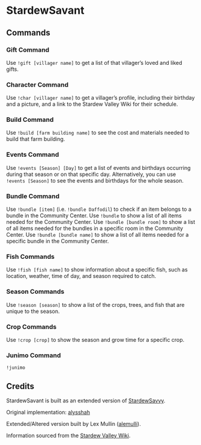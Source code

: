 # StardewSavant

<!-- StardewSavant is an extended version of StardewSavvy, a Stardew Valley Discord bot that helps you quickly access info while you play.
[Invite the bot to your server here](https://discord.com/oauth2/authorize?client_id=1189074338364792876&permissions=27648&scope=bot) -->

## Commands

### Gift Command

Use `!gift [villager name]` to get a list of that villager’s loved and liked gifts.

### Character Command

Use `!char [villager name]` to get a villager’s profile, including their birthday and a picture, and a link to the Stardew Valley Wiki for their schedule.

### Build Command

Use `!build [farm building name]` to see the cost and materials needed to build that farm building.

### Events Command

Use `!events [Season] [Day]` to get a list of events and birthdays occurring during that season or on that specific day.
Alternatively, you can use `!events [Season]` to see the events and birthdays for the whole season.

### Bundle Command

Use `!bundle [item]` (i.e. `!bundle Daffodil`) to check if an item belongs to a bundle in the Community Center.
Use `!bundle` to show a list of all items needed for the Community Center.
Use `!bundle [bundle room]` to show a list of all items needed for the bundles in a specific room in the Community Center.
Use `!bundle [bundle name]` to show a list of all items needed for a specific bundle in the Community Center.

### Fish Commands

Use `!fish [fish name]` to show information about a specific fish, such as location, weather, time of day, and season required to catch.

### Season Commands

Use `!season [season]` to show a list of the crops, trees, and fish that are unique to the season.

### Crop Commands
Use `!crop [crop]` to show the season and grow time for a specific crop.

### Junimo Command

`!junimo`

## Credits

StardewSavant is built as an extended version of [StardewSavvy](https://github.com/alysshah/sdv-bot).

Original implementation: [alysshah](https://github.com/alysshah)

Extended/Altered version built by Lex Mullin ([alemulli](https://github.com/alemulli)).

Information sourced from the [Stardew Valley Wiki](stardewvalleywiki.com).
